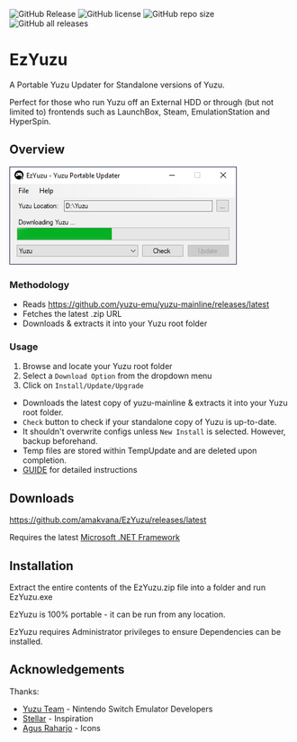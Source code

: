 ![GitHub Release](https://img.shields.io/github/v/release/amakvana/EzYuzu?style=for-the-badge&logo=appveyor)
![GitHub license](https://img.shields.io/github/license/amakvana/EzYuzu?style=for-the-badge&logo=appveyor)
![GitHub repo size](https://img.shields.io/github/repo-size/amakvana/EzYuzu?style=for-the-badge&logo=appveyor)
![GitHub all releases](https://img.shields.io/github/downloads/amakvana/EzYuzu/total?style=for-the-badge&logo=appveyor)

# EzYuzu
A Portable Yuzu Updater for Standalone versions of Yuzu. 

Perfect for those who run Yuzu off an External HDD or through (but not limited to) frontends  such as LaunchBox, Steam, EmulationStation and HyperSpin.   

## Overview
![EzYuzu](images/ezyuzu.png)

### Methodology 
* Reads https://github.com/yuzu-emu/yuzu-mainline/releases/latest
* Fetches the latest .zip URL
* Downloads & extracts it into your Yuzu root folder

### Usage 
1. Browse and locate your Yuzu root folder
2. Select a `Download Option` from the dropdown menu
3. Click on ```Install/Update/Upgrade``` 

* Downloads the latest copy of yuzu-mainline & extracts it into your Yuzu root folder.
* `Check` button to check if your standalone copy of Yuzu is up-to-date.
* It shouldn't overwrite configs unless `New Install` is selected. However, backup beforehand. 
* Temp files are stored within TempUpdate and are deleted upon completion.
* [GUIDE](https://github.com/amakvana/EzYuzu/blob/master/GUIDE.md) for detailed instructions

## Downloads
https://github.com/amakvana/EzYuzu/releases/latest

Requires the latest [Microsoft .NET Framework](https://go.microsoft.com/fwlink/?linkid=2088631)

## Installation
Extract the entire contents of the EzYuzu.zip file into a folder and run EzYuzu.exe 

EzYuzu is 100% portable - it can be run from any location.

EzYuzu requires Administrator privileges to ensure Dependencies can be installed.

## Acknowledgements
Thanks:
* [Yuzu Team](https://yuzu-emu.org/) - Nintendo Switch Emulator Developers 
* [Stellar](https://github.com/StellarUpdater/Stellar) - Inspiration
* [Agus Raharjo](https://www.iconfinder.com/agusraharj) - Icons
